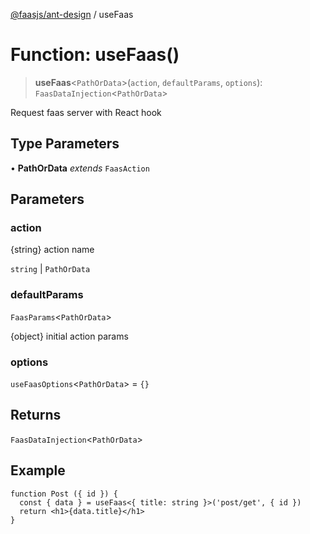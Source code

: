 [@faasjs/ant-design](../README.md) / useFaas

# Function: useFaas()

> **useFaas**\<`PathOrData`\>(`action`, `defaultParams`, `options`): `FaasDataInjection`\<`PathOrData`\>

Request faas server with React hook

## Type Parameters

• **PathOrData** *extends* `FaasAction`

## Parameters

### action

{string} action name

`string` | `PathOrData`

### defaultParams

`FaasParams`\<`PathOrData`\>

{object} initial action params

### options

`useFaasOptions`\<`PathOrData`\> = `{}`

## Returns

`FaasDataInjection`\<`PathOrData`\>

## Example

```tsx
function Post ({ id }) {
  const { data } = useFaas<{ title: string }>('post/get', { id })
  return <h1>{data.title}</h1>
}
```
